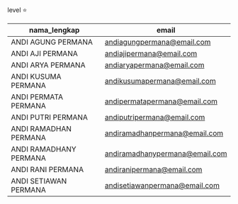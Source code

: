 level ⭐

|nama_lengkap|email|
|---|---|
ANDI AGUNG PERMANA|andiagungpermana@email.com
ANDI AJI PERMANA|andiajipermana@email.com
ANDI ARYA PERMANA|andiaryapermana@email.com
ANDI KUSUMA PERMANA|andikusumapermana@email.com
ANDI PERMATA PERMANA|andipermatapermana@email.com
ANDI PUTRI PERMANA|andiputripermana@email.com
ANDI RAMADHAN PERMANA|andiramadhanpermana@email.com
ANDI RAMADHANY PERMANA|andiramadhanypermana@email.com
ANDI RANI PERMANA|andiranipermana@email.com
ANDI SETIAWAN PERMANA|andisetiawanpermana@email.com